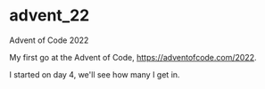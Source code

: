 # advent_22
Advent of Code 2022

My first go at the Advent of Code, https://adventofcode.com/2022.

I started on day 4, we'll see how many I get in.
